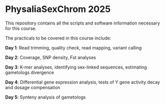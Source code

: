 # PhysaliaSexChrom 2025

This repository contains all the scripts and software information necessary for this course.

The practicals to be covered in this course include:

**Day 1**: Read trimming, quality check, read mapping, variant calling

**Day 2**: Coverage, SNP density, Fst analyses

**Day 3**: K-mer analyses, identifying sex-linked sequences, estimating gametologs divergence

**Day 4**: Differential gene expression analysis, tests of Y gene activity decay and dosage compensation

**Day 5**: Synteny analysis of gametologs
